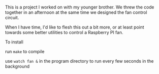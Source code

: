 This is a project I worked on with my younger brother.
We threw the code together in an afternoon at the same time we designed the fan control circuit.

When I have time, I'd like to flesh this out a bit more, or at least point towards some better utilities to control a Raspberry PI fan.


To install
	
run `make` to compile

use `watch fan &` in the program directory to run every few seconds in the background
